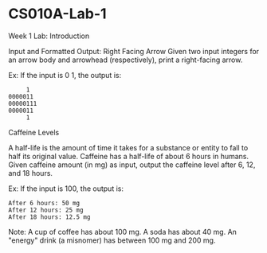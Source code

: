 # CS010A-Lab-1

Week 1 Lab: Introduction

Input and Formatted Output: Right Facing Arrow
Given two input integers for an arrow body and arrowhead (respectively), print a right-facing arrow.

Ex: If the input is 0 1, the output is:

         1
	0000011
	00000111
	0000011
	     1
   

Caffeine Levels

A half-life is the amount of time it takes for a substance or entity to fall to half its original value. Caffeine has a half-life of about 6 hours in humans. Given caffeine amount (in mg) as input, output the caffeine level after 6, 12, and 18 hours.

Ex: If the input is 100, the output is:

    After 6 hours: 50 mg
	After 12 hours: 25 mg
	After 18 hours: 12.5 mg

Note: A cup of coffee has about 100 mg. A soda has about 40 mg. An "energy" drink (a misnomer) has between 100 mg and 200 mg.
